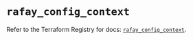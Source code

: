# `rafay_config_context`

Refer to the Terraform Registry for docs: [`rafay_config_context`](https://registry.terraform.io/providers/rafaysystems/rafay/1.1.52/docs/resources/config_context).
